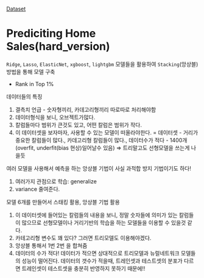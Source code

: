 [Dataset](https://www.kaggle.com/c/home-data-for-ml-course/data)

# Prediciting Home Sales(hard_version)
`Ridge`, `Lasso`, `ElasticNet`, `xgboost`, `lightgbm`  모델들을 활용하여 `Stacking`(앙상블) 방법을 통해 모델 구축 
- Rank in Top 1%








데이터들의 특징
1. 결측치 언급  - 숫자형끼리, 카데고리형끼리 따로따로 처리해야함
2. 데이터형식을 보니, 오브젝트가많다.
3. 칼럼들마다 범위가 큰것도 있고, 어떤 칼럼은 범위가 작다.
4. 이 데이터셋을 보자마자, 사용할 수 있는 모델이 떠올라야한다.
= 데이터셋 - 거리가 중요한 칼럼들이 많다., 카데고리형 칼럼들이 많다., 데이터수가 적다 - 1400개(overfit, underfit(bias 현상)일어날수 있음)
=> 트리말고도 선형모델을 쓰는게 나을듯

여러 모델을 사용해서 예측을 하는 앙상블 기법이 사실 과적합 방지 기법이기도 하다!
1. 여러가지 관점으로 학습: generalize
2. variance 줄여준다.



모델 6개를 만들어서 스태킹 활용, 앙상블 기법 활용
1. 이 데이터셋에 들어있는 칼럼들의 내용을 보니, 정말 숫자들에 의미가 있는 칼럼들이 많으므로 선형모델이나 거리기반의 학습을 하는 모델들을 이용할 수 있을것 같다.
2. 카테고리형 변수도 꽤 있다? 그러면 트리모델도 이용해야겠다.
3. 앙상블 통해서 1번 2번 을 합쳐줌
4. 데이터의 수가 적다! 데이터가 적으면 상대적으로 트리모델과 뉴럴네트워크 모델들의 성능이 떨어진다. 데이터의 갯수가 적을때, 트레인셋과 테스트셋의 분포가 다르면 트레인셋이 테스트셋을 충분히 반영하지 못하기 때문에!!
